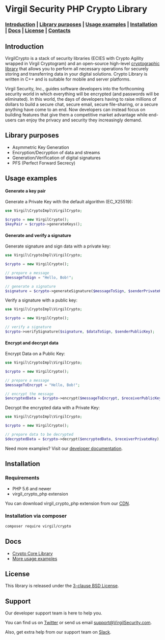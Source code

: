 # Virgil Security PHP Crypto Library

### [Introduction](#introduction) | [Library purposes](#library-purposes) | [Usage examples](#usage-examples) | [Installation](#installation) | [Docs](#docs) | [License](#license) | [Contacts](#support)

## Introduction
VirgilCrypto is a stack of security libraries (ECIES with Crypto Agility wrapped in Virgil Cryptogram) and an open-source high-level [cryptographic library](https://github.com/VirgilSecurity/virgil-crypto) that allows you to perform all necessary operations for securely storing and transferring data in your digital solutions. Crypto Library is written in C++ and is suitable for mobile and server platforms.

Virgil Security, Inc., guides software developers into the forthcoming security world in which everything will be encrypted (and passwords will be eliminated). In this world, the days of developers having to raise millions of dollars to build a secure chat, secure email, secure file-sharing, or a secure anything have come to an end. Now developers can instead focus on building features that give them a competitive market advantage while end-users can enjoy the privacy and security they increasingly demand.

## Library purposes
* Asymmetric Key Generation
* Encryption/Decryption of data and streams
* Generation/Verification of digital signatures
* PFS (Perfect Forward Secrecy)

## Usage examples

#### Generate a key pair

Generate a Private Key with the default algorithm (EC_X25519):
```php
use Virgil\CryptoImpl\VirgilCrypto;

$crypto = new VirgilCrypto();
$keyPair = $crypto->generateKeys();
```

#### Generate and verify a signature

Generate signature and sign data with a private key:
```php
use Virgil\CryptoImpl\VirgilCrypto;

$crypto = new VirgilCrypto();

// prepare a message
$messageToSign = "Hello, Bob!";

// generate a signature
$signature = $crypto->generateSignature($messageToSign, $senderPrivateKey);
```

Verify a signature with a public key:
```php
use Virgil\CryptoImpl\VirgilCrypto;

$crypto = new VirgilCrypto();

// verify a signature
$crypto->verifySignature($signature, $dataToSign, $senderPublicKey);
```
#### Encrypt and decrypt data

Encrypt Data on a Public Key:

```php
use Virgil\CryptoImpl\VirgilCrypto;

$crypto = new VirgilCrypto();

// prepare a message
$messageToEncrypt = "Hello, Bob!";

// encrypt the message
$encryptedData = $crypto->encrypt($messageToEncrypt, $receiverPublicKey);
```
Decrypt the encrypted data with a Private Key:
```php
use Virgil\CryptoImpl\VirgilCrypto;

$crypto = new VirgilCrypto();

// prepare data to be decrypted
$decryptedData = $crypto->decrypt($encryptedData, $receiverPrivateKey);
```
Need more examples? Visit our [developer documentation](https://developer.virgilsecurity.com/docs/how-to#cryptography).

## Installation

### Requirements

* PHP 5.6 and newer
* virgil_crypto_php extension

You can download virgil_crypto_php extension from our [CDN](https://cdn.virgilsecurity.com/virgil-crypto/php/).

### Installation via composer

```bash
composer require virgil/crypto
```

## Docs
- [Crypto Core Library](https://github.com/VirgilSecurity/virgil-crypto)
- [More usage examples](https://developer.virgilsecurity.com/docs/how-to#cryptography)

## License

This library is released under the [3-clause BSD License](LICENSE).

## Support
Our developer support team is here to help you.

You can find us on [Twitter](https://twitter.com/VirgilSecurity) or send us email support@VirgilSecurity.com.

Also, get extra help from our support team on [Slack](https://join.slack.com/t/VirgilSecurity/shared_invite/enQtMjg4MDE4ODM3ODA4LTc2OWQwOTQ3YjNhNTQ0ZjJiZDc2NjkzYjYxNTI0YzhmNTY2ZDliMGJjYWQ5YmZiOGU5ZWEzNmJiMWZhYWVmYTM).
